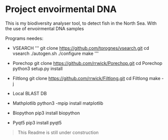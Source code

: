 # Project envoirmental DNA

This is my biodiversity analyser tool, to detect fish in the North Sea. With the use of envoirmental DNA samples

Programs needes:
- VSEARCH
'''
  git clone https://github.com/torognes/vsearch.git
  cd vsearch
  ./autogen.sh
  ./configure
  make
 '''
- Porechop
  git clone https://github.com/rrwick/Porechop.git
  cd Porechop
  python3 setup.py install

- Filtlong
  git clone https://github.com/rrwick/Filtlong.git
  cd Filtlong
  make -j

- Local BLAST DB

- Mathplotlib
  python3 -mpip install matplotlib
- Biopython
  pip3 install biopython
- Pyqt5
  pip3 install pyqt5


>This Readme is still under construction
